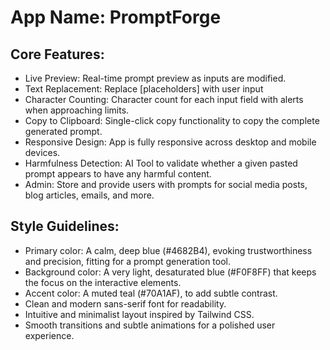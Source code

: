 # **App Name**: PromptForge

## Core Features:

- Live Preview: Real-time prompt preview as inputs are modified.
- Text Replacement: Replace [placeholders] with user input
- Character Counting: Character count for each input field with alerts when approaching limits.
- Copy to Clipboard: Single-click copy functionality to copy the complete generated prompt.
- Responsive Design: App is fully responsive across desktop and mobile devices.
- Harmfulness Detection: AI Tool to validate whether a given pasted prompt appears to have any harmful content.
- Admin: Store and provide users with prompts for social media posts, blog articles, emails, and more.

## Style Guidelines:

- Primary color: A calm, deep blue (#4682B4), evoking trustworthiness and precision, fitting for a prompt generation tool.
- Background color: A very light, desaturated blue (#F0F8FF) that keeps the focus on the interactive elements.
- Accent color: A muted teal (#70A1AF), to add subtle contrast.
- Clean and modern sans-serif font for readability.
- Intuitive and minimalist layout inspired by Tailwind CSS.
- Smooth transitions and subtle animations for a polished user experience.